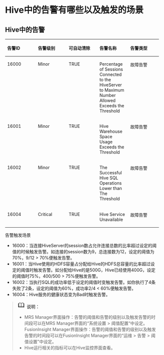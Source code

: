 # Hive中的告警有哪些以及触发的场景<a name="mrs_03_0170"></a>

## Hive中的告警<a name="zh-cn_topic_0167274975_section28561035132317"></a>

<a name="zh-cn_topic_0167274975_zh-cn_topic_0034111147_table62644428"></a>
<table><thead align="left"><tr id="zh-cn_topic_0167274975_zh-cn_topic_0034111147_row13148517"><th class="cellrowborder" valign="top" width="20%" id="mcps1.1.6.1.1"><p id="zh-cn_topic_0167274975_zh-cn_topic_0034111147_p58396974"><a name="zh-cn_topic_0167274975_zh-cn_topic_0034111147_p58396974"></a><a name="zh-cn_topic_0167274975_zh-cn_topic_0034111147_p58396974"></a><strong id="zh-cn_topic_0167274975_zh-cn_topic_0034111147_b55810719"><a name="zh-cn_topic_0167274975_zh-cn_topic_0034111147_b55810719"></a><a name="zh-cn_topic_0167274975_zh-cn_topic_0034111147_b55810719"></a>告警ID</strong></p>
</th>
<th class="cellrowborder" valign="top" width="20%" id="mcps1.1.6.1.2"><p id="zh-cn_topic_0167274975_zh-cn_topic_0034111147_p24374351"><a name="zh-cn_topic_0167274975_zh-cn_topic_0034111147_p24374351"></a><a name="zh-cn_topic_0167274975_zh-cn_topic_0034111147_p24374351"></a><strong id="zh-cn_topic_0167274975_zh-cn_topic_0034111147_b18042568"><a name="zh-cn_topic_0167274975_zh-cn_topic_0034111147_b18042568"></a><a name="zh-cn_topic_0167274975_zh-cn_topic_0034111147_b18042568"></a>告警级别</strong></p>
</th>
<th class="cellrowborder" valign="top" width="20%" id="mcps1.1.6.1.3"><p id="zh-cn_topic_0167274975_zh-cn_topic_0034111147_p52161898"><a name="zh-cn_topic_0167274975_zh-cn_topic_0034111147_p52161898"></a><a name="zh-cn_topic_0167274975_zh-cn_topic_0034111147_p52161898"></a><strong id="zh-cn_topic_0167274975_b101564402561"><a name="zh-cn_topic_0167274975_b101564402561"></a><a name="zh-cn_topic_0167274975_b101564402561"></a>可自动清除</strong></p>
</th>
<th class="cellrowborder" valign="top" width="20%" id="mcps1.1.6.1.4"><p id="zh-cn_topic_0167274975_zh-cn_topic_0034111147_p42406858"><a name="zh-cn_topic_0167274975_zh-cn_topic_0034111147_p42406858"></a><a name="zh-cn_topic_0167274975_zh-cn_topic_0034111147_p42406858"></a><strong id="zh-cn_topic_0167274975_b035394717565"><a name="zh-cn_topic_0167274975_b035394717565"></a><a name="zh-cn_topic_0167274975_b035394717565"></a>告警名称</strong></p>
</th>
<th class="cellrowborder" valign="top" width="20%" id="mcps1.1.6.1.5"><p id="zh-cn_topic_0167274975_zh-cn_topic_0034111147_p44522499"><a name="zh-cn_topic_0167274975_zh-cn_topic_0034111147_p44522499"></a><a name="zh-cn_topic_0167274975_zh-cn_topic_0034111147_p44522499"></a><strong id="zh-cn_topic_0167274975_b1313585510565"><a name="zh-cn_topic_0167274975_b1313585510565"></a><a name="zh-cn_topic_0167274975_b1313585510565"></a>告警类型</strong></p>
</th>
</tr>
</thead>
<tbody><tr id="zh-cn_topic_0167274975_zh-cn_topic_0034111147_row43320494"><td class="cellrowborder" valign="top" width="20%" headers="mcps1.1.6.1.1 "><p id="zh-cn_topic_0167274975_zh-cn_topic_0034111147_p19299134"><a name="zh-cn_topic_0167274975_zh-cn_topic_0034111147_p19299134"></a><a name="zh-cn_topic_0167274975_zh-cn_topic_0034111147_p19299134"></a>16000</p>
</td>
<td class="cellrowborder" valign="top" width="20%" headers="mcps1.1.6.1.2 "><p id="zh-cn_topic_0167274975_zh-cn_topic_0034111147_p19726002"><a name="zh-cn_topic_0167274975_zh-cn_topic_0034111147_p19726002"></a><a name="zh-cn_topic_0167274975_zh-cn_topic_0034111147_p19726002"></a>Minor</p>
</td>
<td class="cellrowborder" valign="top" width="20%" headers="mcps1.1.6.1.3 "><p id="zh-cn_topic_0167274975_zh-cn_topic_0034111147_p54302323"><a name="zh-cn_topic_0167274975_zh-cn_topic_0034111147_p54302323"></a><a name="zh-cn_topic_0167274975_zh-cn_topic_0034111147_p54302323"></a>TRUE</p>
</td>
<td class="cellrowborder" valign="top" width="20%" headers="mcps1.1.6.1.4 "><p id="zh-cn_topic_0167274975_zh-cn_topic_0034111147_p36412008"><a name="zh-cn_topic_0167274975_zh-cn_topic_0034111147_p36412008"></a><a name="zh-cn_topic_0167274975_zh-cn_topic_0034111147_p36412008"></a>Percentage of Sessions Connected to the HiveServer to Maximum Number Allowed Exceeds the Threshold</p>
</td>
<td class="cellrowborder" valign="top" width="20%" headers="mcps1.1.6.1.5 "><p id="zh-cn_topic_0167274975_zh-cn_topic_0034111147_p63691513"><a name="zh-cn_topic_0167274975_zh-cn_topic_0034111147_p63691513"></a><a name="zh-cn_topic_0167274975_zh-cn_topic_0034111147_p63691513"></a>故障告警</p>
</td>
</tr>
<tr id="zh-cn_topic_0167274975_zh-cn_topic_0034111147_row36352712"><td class="cellrowborder" valign="top" width="20%" headers="mcps1.1.6.1.1 "><p id="zh-cn_topic_0167274975_zh-cn_topic_0034111147_p58888592"><a name="zh-cn_topic_0167274975_zh-cn_topic_0034111147_p58888592"></a><a name="zh-cn_topic_0167274975_zh-cn_topic_0034111147_p58888592"></a>16001</p>
</td>
<td class="cellrowborder" valign="top" width="20%" headers="mcps1.1.6.1.2 "><p id="zh-cn_topic_0167274975_zh-cn_topic_0034111147_p5246632"><a name="zh-cn_topic_0167274975_zh-cn_topic_0034111147_p5246632"></a><a name="zh-cn_topic_0167274975_zh-cn_topic_0034111147_p5246632"></a>Minor</p>
</td>
<td class="cellrowborder" valign="top" width="20%" headers="mcps1.1.6.1.3 "><p id="zh-cn_topic_0167274975_zh-cn_topic_0034111147_p22324024"><a name="zh-cn_topic_0167274975_zh-cn_topic_0034111147_p22324024"></a><a name="zh-cn_topic_0167274975_zh-cn_topic_0034111147_p22324024"></a>TRUE</p>
</td>
<td class="cellrowborder" valign="top" width="20%" headers="mcps1.1.6.1.4 "><p id="zh-cn_topic_0167274975_zh-cn_topic_0034111147_p63415529"><a name="zh-cn_topic_0167274975_zh-cn_topic_0034111147_p63415529"></a><a name="zh-cn_topic_0167274975_zh-cn_topic_0034111147_p63415529"></a>Hive Warehouse Space Usage Exceeds the Threshold</p>
</td>
<td class="cellrowborder" valign="top" width="20%" headers="mcps1.1.6.1.5 "><p id="zh-cn_topic_0167274975_zh-cn_topic_0034111147_p36384226"><a name="zh-cn_topic_0167274975_zh-cn_topic_0034111147_p36384226"></a><a name="zh-cn_topic_0167274975_zh-cn_topic_0034111147_p36384226"></a>故障告警</p>
</td>
</tr>
<tr id="zh-cn_topic_0167274975_zh-cn_topic_0034111147_row59022586"><td class="cellrowborder" valign="top" width="20%" headers="mcps1.1.6.1.1 "><p id="zh-cn_topic_0167274975_zh-cn_topic_0034111147_p16100147"><a name="zh-cn_topic_0167274975_zh-cn_topic_0034111147_p16100147"></a><a name="zh-cn_topic_0167274975_zh-cn_topic_0034111147_p16100147"></a>16002</p>
</td>
<td class="cellrowborder" valign="top" width="20%" headers="mcps1.1.6.1.2 "><p id="zh-cn_topic_0167274975_zh-cn_topic_0034111147_p29043529"><a name="zh-cn_topic_0167274975_zh-cn_topic_0034111147_p29043529"></a><a name="zh-cn_topic_0167274975_zh-cn_topic_0034111147_p29043529"></a>Minor</p>
</td>
<td class="cellrowborder" valign="top" width="20%" headers="mcps1.1.6.1.3 "><p id="zh-cn_topic_0167274975_zh-cn_topic_0034111147_p3715619"><a name="zh-cn_topic_0167274975_zh-cn_topic_0034111147_p3715619"></a><a name="zh-cn_topic_0167274975_zh-cn_topic_0034111147_p3715619"></a>TRUE</p>
</td>
<td class="cellrowborder" valign="top" width="20%" headers="mcps1.1.6.1.4 "><p id="zh-cn_topic_0167274975_zh-cn_topic_0034111147_p32529705"><a name="zh-cn_topic_0167274975_zh-cn_topic_0034111147_p32529705"></a><a name="zh-cn_topic_0167274975_zh-cn_topic_0034111147_p32529705"></a>The Successful Hive SQL Operations Lower than The Threshold</p>
</td>
<td class="cellrowborder" valign="top" width="20%" headers="mcps1.1.6.1.5 "><p id="zh-cn_topic_0167274975_zh-cn_topic_0034111147_p17660485"><a name="zh-cn_topic_0167274975_zh-cn_topic_0034111147_p17660485"></a><a name="zh-cn_topic_0167274975_zh-cn_topic_0034111147_p17660485"></a>故障告警</p>
</td>
</tr>
<tr id="zh-cn_topic_0167274975_zh-cn_topic_0034111147_row22662742"><td class="cellrowborder" valign="top" width="20%" headers="mcps1.1.6.1.1 "><p id="zh-cn_topic_0167274975_zh-cn_topic_0034111147_p23742817"><a name="zh-cn_topic_0167274975_zh-cn_topic_0034111147_p23742817"></a><a name="zh-cn_topic_0167274975_zh-cn_topic_0034111147_p23742817"></a>16004</p>
</td>
<td class="cellrowborder" valign="top" width="20%" headers="mcps1.1.6.1.2 "><p id="zh-cn_topic_0167274975_zh-cn_topic_0034111147_p44120000"><a name="zh-cn_topic_0167274975_zh-cn_topic_0034111147_p44120000"></a><a name="zh-cn_topic_0167274975_zh-cn_topic_0034111147_p44120000"></a>Critical</p>
</td>
<td class="cellrowborder" valign="top" width="20%" headers="mcps1.1.6.1.3 "><p id="zh-cn_topic_0167274975_zh-cn_topic_0034111147_p16950236"><a name="zh-cn_topic_0167274975_zh-cn_topic_0034111147_p16950236"></a><a name="zh-cn_topic_0167274975_zh-cn_topic_0034111147_p16950236"></a>TRUE</p>
</td>
<td class="cellrowborder" valign="top" width="20%" headers="mcps1.1.6.1.4 "><p id="zh-cn_topic_0167274975_zh-cn_topic_0034111147_p30791836"><a name="zh-cn_topic_0167274975_zh-cn_topic_0034111147_p30791836"></a><a name="zh-cn_topic_0167274975_zh-cn_topic_0034111147_p30791836"></a>Hive Service Unavailable</p>
</td>
<td class="cellrowborder" valign="top" width="20%" headers="mcps1.1.6.1.5 "><p id="zh-cn_topic_0167274975_zh-cn_topic_0034111147_p11110760"><a name="zh-cn_topic_0167274975_zh-cn_topic_0034111147_p11110760"></a><a name="zh-cn_topic_0167274975_zh-cn_topic_0034111147_p11110760"></a>故障告警</p>
</td>
</tr>
</tbody>
</table>

告警触发场景

-   16000：当连接HiveServer的session数占允许连接总数的比率超过设定的阈值的时候触发告警。如连接的session数为9，总连接数为12，设定的阈值为70%，9/12 \> 70%便触发告警。
-   16001：当Hive使用的HDFS容量占分配给Hive的HDFS总容量的比率超过设定的阈值时触发告警。如分配给Hive的是500G，Hive已经使用400G，设定的阈值时75%，400/500 \> 75%便触发告警。
-   16002：当执行SQL的成功率低于设定的阈值时变触发告警。如你执行了4条失败了2条，设定的阈值为60%，成功率2/4 < 60%便触发告警。
-   16004：Hive服务的健康状态变为Bad时触发告警。

>![](public_sys-resources/icon-note.gif) **说明：** 
>-   MRS Manager界面操作：告警的阈值和告警的级别以及触发告警的时间段可以在MRS Manager界面的“系统设置 \> 阈值配置“中设定。FusionInsight Manager界面操作：告警的阈值和告警的级别以及触发告警的时间段可以在FusionInsight Manager界面的“运维 \> 告警 \> 阈值设置”中设定。
>-   Hive运行相关的指标可以在Hive监控界面查看。

